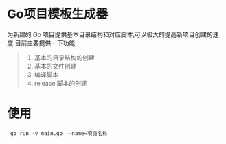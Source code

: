 # Go项目模板生成器
为新建的 Go 项目提供基本目录结构和对应脚本,可以极大的提高新项目创建的速度.目前主要提供一下功能
> 1. 基本的目录结构的创建
> 2. 基本的文件创建
> 3. 编译脚本
> 4. release 脚本的创建

# 使用

``` go run -v main.go --name=项目名称```


